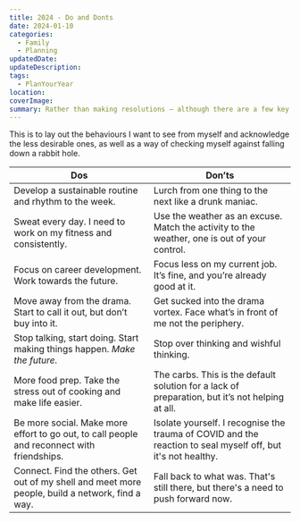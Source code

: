 ```yaml
---
title: 2024 - Do and Donts
date: 2024-01-10
categories:
  - Family
  - Planning
updatedDate: 
updateDescription: 
tags:
  - PlanYourYear
location: 
coverImage: 
summary: Rather than making resolutions — although there are a few key areas of life I need to resolve and work on — I thought I'd plan some dos and don'ts instead.
---
```

This is to lay out the behaviours I want to see from myself and acknowledge the less desirable ones, as well as a way of checking myself against falling down a rabbit hole. 

| Dos | Don’ts |
|--- | --- |
| Develop a sustainable routine and rhythm to the week. |Lurch from one thing to the next like a drunk maniac.|
| Sweat every day. I need to work on my fitness and consistently. | Use the weather as an excuse. Match the activity to the weather, one is out of your control. |
| Focus on career development. Work towards the future. | Focus less on my current job. It’s fine, and you’re already good at it. |
| Move away from the drama. Start to call it out, but don’t buy into it. | Get sucked into the drama vortex. Face what’s in front of me not the periphery. |
| Stop talking, start doing. Start making things happen. *Make the future*. | Stop over thinking and wishful thinking.  |
| More food prep. Take the stress out of cooking and make life easier. | The carbs. This is the default solution for a lack of preparation, but it’s not helping at all. |
| Be more social. Make more effort to go out, to call people and reconnect with friendships. | Isolate yourself. I recognise the trauma of COVID and the reaction to seal myself off, but it's not healthy. |
| Connect. Find the others. Get out of my shell and meet more people, build a network, find a way. | Fall back to what was. That's still there, but there's a need to push forward now. | 